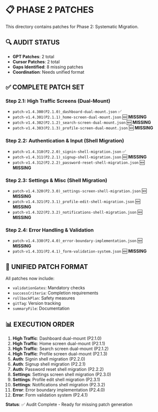 # 📋 **PHASE 2 PATCHES**

This directory contains patches for Phase 2: Systematic Migration.

## **🔍 AUDIT STATUS**
- **GPT Patches**: 2 total
- **Cursor Patches**: 2 total
- **Gaps Identified**: 8 missing patches
- **Coordination**: Needs unified format

## **✅ COMPLETE PATCH SET**

### **Step 2.1: High Traffic Screens (Dual-Mount)**
- `patch-v1.4.300(P2.1.0)_dashboard-dual-mount.json` ✅
- `patch-v1.4.301(P2.1.1)_home-screen-dual-mount.json` 🆕 **MISSING**
- `patch-v1.4.302(P2.1.2)_search-screen-dual-mount.json` 🆕 **MISSING**
- `patch-v1.4.303(P2.1.3)_profile-screen-dual-mount.json` 🆕 **MISSING**

### **Step 2.2: Authentication & Input (Shell Migration)**
- `patch-v1.4.310(P2.2.0)_signin-shell-migration.json` ✅
- `patch-v1.4.311(P2.2.1)_signup-shell-migration.json` 🆕 **MISSING**
- `patch-v1.4.312(P2.2.2)_password-reset-shell-migration.json` 🆕 **MISSING**

### **Step 2.3: Settings & Misc (Shell Migration)**
- `patch-v1.4.320(P2.3.0)_settings-screen-shell-migration.json` 🆕 **MISSING**
- `patch-v1.4.321(P2.3.1)_profile-edit-shell-migration.json` 🆕 **MISSING**
- `patch-v1.4.322(P2.3.2)_notifications-shell-migration.json` 🆕 **MISSING**

### **Step 2.4: Error Handling & Validation**
- `patch-v1.4.330(P2.4.0)_error-boundary-implementation.json` 🆕 **MISSING**
- `patch-v1.4.331(P2.4.1)_form-validation-system.json` 🆕 **MISSING**

## **🔄 UNIFIED PATCH FORMAT**
All patches now include:
- `validationGates`: Mandatory checks
- `successCriteria`: Completion requirements  
- `rollbackPlan`: Safety measures
- `gitTag`: Version tracking
- `summaryFile`: Documentation

## **📊 EXECUTION ORDER**
1. **High Traffic**: Dashboard dual-mount (P2.1.0)
2. **High Traffic**: Home screen dual-mount (P2.1.1)
3. **High Traffic**: Search screen dual-mount (P2.1.2)
4. **High Traffic**: Profile screen dual-mount (P2.1.3)
5. **Auth**: Signin shell migration (P2.2.0)
6. **Auth**: Signup shell migration (P2.2.1)
7. **Auth**: Password reset shell migration (P2.2.2)
8. **Settings**: Settings screen shell migration (P2.3.0)
9. **Settings**: Profile edit shell migration (P2.3.1)
10. **Settings**: Notifications shell migration (P2.3.2)
11. **Error**: Error boundary implementation (P2.4.0)
12. **Error**: Form validation system (P2.4.1)

**Status**: ✅ Audit Complete - Ready for missing patch generation 